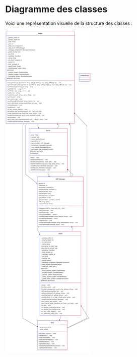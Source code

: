 # Diagramme des classes

Voici une représentation visuelle de la structure des classes :

![Diagramme des classes](diagram_class.png)

